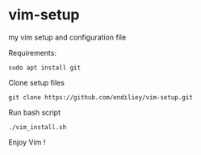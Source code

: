 # vim-setup
my vim setup and configuration file

Requirements:
```
sudo apt install git
```

Clone setup files

```
git clone https://github.com/endiliey/vim-setup.git
```

Run bash script
```
./vim_install.sh
```

Enjoy Vim !
